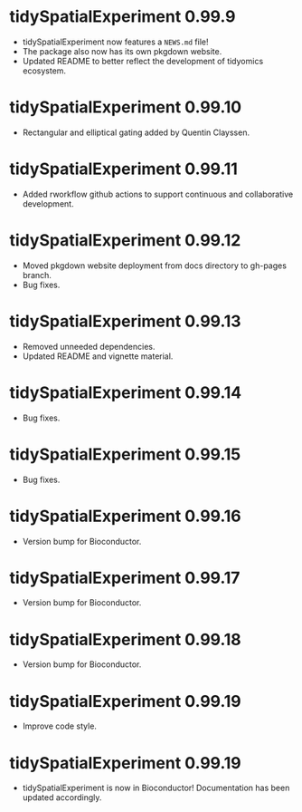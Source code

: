 # tidySpatialExperiment 0.99.9

* tidySpatialExperiment now features a `NEWS.md` file!
* The package also now has its own pkgdown website.
* Updated README to better reflect the development of tidyomics ecosystem. 

# tidySpatialExperiment 0.99.10

* Rectangular and elliptical gating added by Quentin Clayssen.

# tidySpatialExperiment 0.99.11

* Added rworkflow github actions to support continuous and collaborative development. 

# tidySpatialExperiment 0.99.12

* Moved pkgdown website deployment from docs directory to gh-pages branch.
* Bug fixes.

# tidySpatialExperiment 0.99.13

* Removed unneeded dependencies. 
* Updated README and vignette material.

# tidySpatialExperiment 0.99.14

* Bug fixes.

# tidySpatialExperiment 0.99.15

* Bug fixes.

# tidySpatialExperiment 0.99.16

* Version bump for Bioconductor.

# tidySpatialExperiment 0.99.17

* Version bump for Bioconductor.

# tidySpatialExperiment 0.99.18

* Version bump for Bioconductor.

# tidySpatialExperiment 0.99.19

* Improve code style.

# tidySpatialExperiment 0.99.19

* tidySpatialExperiment is now in Bioconductor! Documentation has been updated accordingly. 

